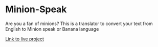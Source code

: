 # Minion-Speak
 Are you a fan of minions? This is a translator to convert your text from English to Minion speak or Banana language


 [Link to live project](https://minionsspeak-translator.netlify.app)
